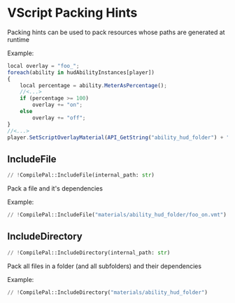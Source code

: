 # VScript Packing Hints
Packing hints can be used to pack resources whose paths are generated at runtime

Example:
```js
local overlay = "foo_";
foreach(ability in hudAbilityInstances[player])
{
    local percentage = ability.MeterAsPercentage();
    //<...>
    if (percentage >= 100)
        overlay += "on";
    else
        overlay += "off";
}
//<...>
player.SetScriptOverlayMaterial(API_GetString("ability_hud_folder") + "/" + overlay);    
```

## IncludeFile
```python
// !CompilePal::IncludeFile(internal_path: str)
```
Pack a file and it's dependencies

Example:
```python
// !CompilePal::IncludeFile("materials/ability_hud_folder/foo_on.vmt")
```

## IncludeDirectory
```python
// !CompilePal::IncludeDirectory(internal_path: str)
```

Pack all files in a folder (and all subfolders) and their dependencies

Example:
```python
// !CompilePal::IncludeDirectory("materials/ability_hud_folder")
```
